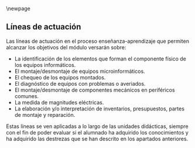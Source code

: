 \newpage 

## Líneas de actuación 

Las líneas de actuación en el proceso enseñanza-aprendizaje que permiten alcanzar los objetivos del módulo versarán sobre:

* La identificación de los elementos que forman el componente físico de los equipos informáticos.
* El montaje/desmontaje de equipos microinformáticos.
* El chequeo de los equipos montados.
* El diagnóstico de equipos con problemas o averiados.
* El montaje/desmontaje de componentes mecánicos en periféricos comunes.
* La medida de magnitudes eléctricas.
* La elaboración y/o interpretación de inventarios, presupuestos, partes de montaje y reparación.

Estas líneas se ven aplicadas a lo largo de las unidades didácticas, siempre con el fin de poder evaluar si el alumnado ha adquirido los conocimientos y ha adquirido las destrezas que se han descrito en los apartados anteriores.
